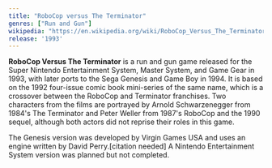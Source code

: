 ```yaml
---
title: "RoboCop versus The Terminator"
genres: ["Run and Gun"]
wikipedia: "https://en.wikipedia.org/wiki/RoboCop_Versus_The_Terminator"
release: '1993'
---
```

**RoboCop Versus The Terminator** is a run and gun game released for the Super Nintendo Entertainment System, Master System, and Game Gear in 1993, with later ports to the Sega Genesis and Game Boy in 1994. It is based on the 1992 four-issue comic book mini-series of the same name, which is a crossover between the RoboCop and Terminator franchises. Two characters from the films are portrayed by Arnold Schwarzenegger from 1984's The Terminator and Peter Weller from 1987's RoboCop and the 1990 sequel, although both actors did not reprise their roles in this game.

The Genesis version was developed by Virgin Games USA and uses an engine written by David Perry.[citation needed] A Nintendo Entertainment System version was planned but not completed. 